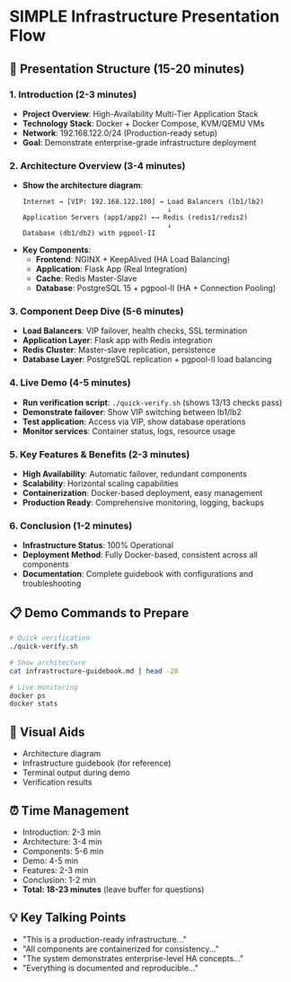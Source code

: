 # SIMPLE Infrastructure Presentation Flow

## 🎯 **Presentation Structure (15-20 minutes)**

### **1. Introduction (2-3 minutes)**
- **Project Overview**: High-Availability Multi-Tier Application Stack
- **Technology Stack**: Docker + Docker Compose, KVM/QEMU VMs
- **Network**: 192.168.122.0/24 (Production-ready setup)
- **Goal**: Demonstrate enterprise-grade infrastructure deployment

### **2. Architecture Overview (3-4 minutes)**
- **Show the architecture diagram**:
  ```
  Internet → [VIP: 192.168.122.100] → Load Balancers (lb1/lb2)
                                      ↓
  Application Servers (app1/app2) ←→ Redis (redis1/redis2)
                                      ↓
  Database (db1/db2) with pgpool-II
  ```
- **Key Components**:
  - **Frontend**: NGINX + KeepAlived (HA Load Balancing)
  - **Application**: Flask App (Real Integration)
  - **Cache**: Redis Master-Slave
  - **Database**: PostgreSQL 15 + pgpool-II (HA + Connection Pooling)

### **3. Component Deep Dive (5-6 minutes)**
- **Load Balancers**: VIP failover, health checks, SSL termination
- **Application Layer**: Flask app with Redis integration
- **Redis Cluster**: Master-slave replication, persistence
- **Database Layer**: PostgreSQL replication + pgpool-II load balancing

### **4. Live Demo (4-5 minutes)**
- **Run verification script**: `./quick-verify.sh` (shows 13/13 checks pass)
- **Demonstrate failover**: Show VIP switching between lb1/lb2
- **Test application**: Access via VIP, show database operations
- **Monitor services**: Container status, logs, resource usage

### **5. Key Features & Benefits (2-3 minutes)**
- **High Availability**: Automatic failover, redundant components
- **Scalability**: Horizontal scaling capabilities
- **Containerization**: Docker-based deployment, easy management
- **Production Ready**: Comprehensive monitoring, logging, backups

### **6. Conclusion (1-2 minutes)**
- **Infrastructure Status**: 100% Operational
- **Deployment Method**: Fully Docker-based, consistent across all components
- **Documentation**: Complete guidebook with configurations and troubleshooting

## 📋 **Demo Commands to Prepare**
```bash
# Quick verification
./quick-verify.sh

# Show architecture
cat infrastructure-guidebook.md | head -20

# Live monitoring
docker ps
docker stats
```

## 🎨 **Visual Aids**
- Architecture diagram
- Infrastructure guidebook (for reference)
- Terminal output during demo
- Verification results

## ⏰ **Time Management**
- Introduction: 2-3 min
- Architecture: 3-4 min
- Components: 5-6 min
- Demo: 4-5 min
- Features: 2-3 min
- Conclusion: 1-2 min
- **Total: 18-23 minutes** (leave buffer for questions)

## 💡 **Key Talking Points**
- "This is a production-ready infrastructure..."
- "All components are containerized for consistency..."
- "The system demonstrates enterprise-level HA concepts..."
- "Everything is documented and reproducible..."
